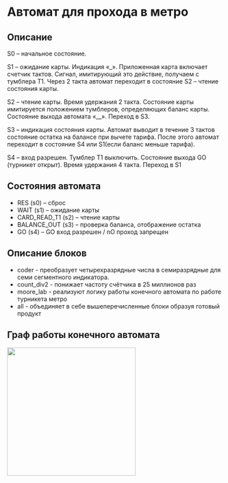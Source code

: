 # Автомат для прохода в метро
## Описание
S0 – начальное состояние.

S1 – ожидание карты. Индикация «_». Приложенная карта включает счетчик тактов. Сигнал, имитирующий это действие, получаем с тумблера Т1. Через 2 такта автомат переходит в состояние S2 – чтение состояния карты.

S2 – чтение карты. Время удержания 2 такта. Состояние карты имитируется положением тумблеров, определяющих баланс карты.  Состояние выхода автомата «__». Переход в S3.

S3 – индикация состояния карты.  Автомат выводит в течение 3 тактов состояние остатка на балансе при вычете тарифа. После этого автомат переходит в состояние S4 или S1(если баланс меньше тарифа). 

S4 – вход разрешен. Тумблер Т1 выключить. Состояние выхода GO (турникет открыт). Время удержания 4 такта. Переход в S1

## Состояния автомата
+	RES (s0) – сброс
+	WAIT (s1) – ожидание карты 
+	CARD_READ_T1 (s2) – чтение карты
+	BALANCE_OUT (s3) – проверка баланса, отображение остатка 
+	GO (s4) – GO вход разрешен / nO проход запрещен
## Описание блоков
+	coder - преобразует четырехразрядные числа в семиразрядные для семи сегментного индикатора.
+	count_div2 - понижает частоту счётчика в 25 миллионов раз
+	moore_lab - реализуют логику работы конечного автомата по работе турникета метро
+	all - объединяет в себе вышеперечисленные блоки образуя готовый продукт

## Граф работы конечного автомата
<img src="https://user-images.githubusercontent.com/78417431/218448314-11bb35c0-4995-4993-861c-a206893e68da.png" width="300">
